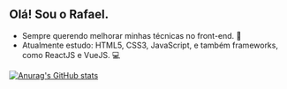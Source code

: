 ## Olá! Sou o Rafael.

- Sempre querendo melhorar minhas técnicas no front-end. 🧠
- Atualmente estudo: HTML5, CSS3, JavaScript, e também frameworks, como ReactJS e VueJS. 💻

[![Anurag's GitHub stats](https://github-readme-stats.vercel.app/api?username=sakamushia&count_private=true&show_icons=true&theme=transparent)](https://github.com/anuraghazra/github-readme-stats)
